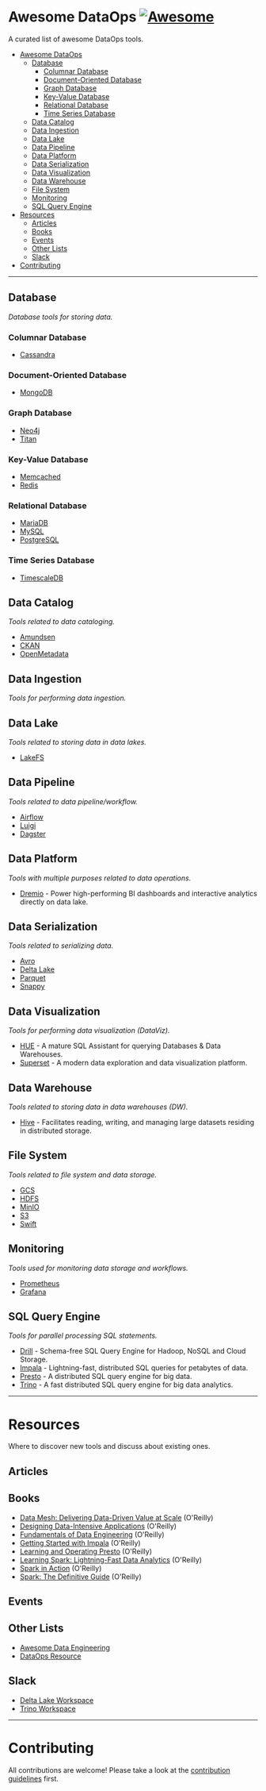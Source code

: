 # Awesome DataOps [![Awesome](https://cdn.rawgit.com/sindresorhus/awesome/d7305f38d29fed78fa85652e3a63e154dd8e8829/media/badge.svg)](https://github.com/sindresorhus/awesome)

A curated list of awesome DataOps tools.

- [Awesome DataOps](#awesome-dataops)
    - [Database](#database)
        - [Columnar Database](#columnar-database)
        - [Document-Oriented Database](#document-oriented-database)
        - [Graph Database](#graph-database)
        - [Key-Value Database](#key-value-database)
        - [Relational Database](#relational-database) 
        - [Time Series Database](#time-series-database)
    - [Data Catalog](#data-catalog)
    - [Data Ingestion](#data-ingestion)
    - [Data Lake](#data-lake)
    - [Data Pipeline](#data-pipeline)
    - [Data Platform](#data-platform)
    - [Data Serialization](#data-serialization)
    - [Data Visualization](#data-visualization)
    - [Data Warehouse](#data-warehouse)
    - [File System](#file-system)
    - [Monitoring](#monitoring)
    - [SQL Query Engine](#sql-query-engine)
- [Resources](#resources)
    - [Articles](#articles)
    - [Books](#books)
    - [Events](#events)
    - [Other Lists](#other-lists)
    - [Slack](#slack)
- [Contributing](#contributing)

---

## Database

*Database tools for storing data.*

### Columnar Database

* [Cassandra]()

### Document-Oriented Database

* [MongoDB]()

### Graph Database

* [Neo4j]()
* [Titan]()

### Key-Value Database

* [Memcached]()
* [Redis]()

### Relational Database

* [MariaDB]()
* [MySQL]()
* [PostgreSQL]()

### Time Series Database

* [TimescaleDB]()

## Data Catalog

*Tools related to data cataloging.*

* [Amundsen]()
* [CKAN]()
* [OpenMetadata]()

## Data Ingestion

*Tools for performing data ingestion.*

## Data Lake

*Tools related to storing data in data lakes.*

* [LakeFS]()

## Data Pipeline

*Tools related to data pipeline/workflow.*

* [Airflow]()
* [Luigi]()
* [Dagster]()

## Data Platform

*Tools with multiple purposes related to data operations.*

* [Dremio](https://www.dremio.com/) - Power high-performing BI dashboards and interactive analytics directly on data lake.

## Data Serialization

*Tools related to serializing data.*

* [Avro]()
* [Delta Lake]()
* [Parquet]()
* [Snappy]()

## Data Visualization

*Tools for performing data visualization (DataViz).*

* [HUE](https://github.com/cloudera/hue) - A mature SQL Assistant for querying Databases & Data Warehouses.
* [Superset](https://github.com/apache/superset) - A modern data exploration and data visualization platform.

## Data Warehouse

*Tools related to storing data in data warehouses (DW).*

* [Hive](https://github.com/apache/hive) - Facilitates reading, writing, and managing large datasets residing in distributed storage.

## File System

*Tools related to file system and data storage.*

* [GCS]()
* [HDFS]()
* [MinIO]()
* [S3]()
* [Swift]()

## Monitoring

*Tools used for monitoring data storage and workflows.*

* [Prometheus]()
* [Grafana]()

## SQL Query Engine

*Tools for parallel processing SQL statements.*

* [Drill](https://github.com/apache/drill) - Schema-free SQL Query Engine for Hadoop, NoSQL and Cloud Storage.
* [Impala](https://github.com/apache/impala) - Lightning-fast, distributed SQL queries for petabytes of data.
* [Presto](https://github.com/prestodb/presto) - A distributed SQL query engine for big data.
* [Trino](https://github.com/trinodb/trino) - A fast distributed SQL query engine for big data analytics.

---

# Resources

Where to discover new tools and discuss about existing ones.

## Articles

## Books

* [Data Mesh: Delivering Data-Driven Value at Scale](https://www.oreilly.com/library/view/data-mesh/9781492092384/) (O'Reilly)
* [Designing Data-Intensive Applications](https://www.oreilly.com/library/view/designing-data-intensive-applications/9781491903063/) (O'Reilly)
* [Fundamentals of Data Engineering](https://www.oreilly.com/library/view/fundamentals-of-data/9781098108298/) (O'Reilly)
* [Getting Started with Impala](https://www.oreilly.com/library/view/getting-started-with/9781491905760/) (O'Reilly)
* [Learning and Operating Presto](https://www.oreilly.com/library/view/learning-and-operating/9781492095125/) (O'Reilly)
* [Learning Spark: Lightning-Fast Data Analytics](https://www.oreilly.com/library/view/learning-spark-2nd/9781492050032/) (O'Reilly)
* [Spark in Action](https://www.oreilly.com/library/view/spark-in-action/9781617295522/) (O'Reilly)
* [Spark: The Definitive Guide](https://www.oreilly.com/library/view/spark-the-definitive/9781491912201/) (O'Reilly)

## Events

## Other Lists

* [Awesome Data Engineering](https://github.com/igorbarinov/awesome-data-engineering)
* [DataOps Resource](https://github.com/chen1649chenli/dataOpsResource)

## Slack

* [Delta Lake Workspace](https://delta-users.slack.com/ssb/redirect)
* [Trino Workspace](https://trinodb.slack.com/ssb/redirect)

---

# Contributing

All contributions are welcome! Please take a look at the [contribution guidelines](https://github.com/kelvins/awesome-dataops/blob/main/CONTRIBUTING.md) first.
